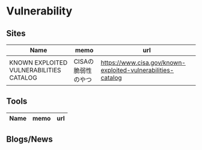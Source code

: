 # Vulnerability

## Sites

|Name|memo|url|
----|----|----
|KNOWN EXPLOITED VULNERABILITIES CATALOG|CISAの脆弱性のやつ|https://www.cisa.gov/known-exploited-vulnerabilities-catalog|

## Tools

|Name|memo|url|
----|----|----

## Blogs/News
